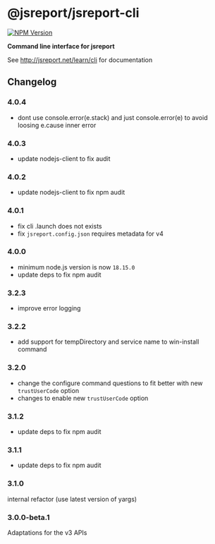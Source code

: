 # @jsreport/jsreport-cli
[![NPM Version](http://img.shields.io/npm/v/@jsreport/jsreport-cli.svg?style=flat-square)](https://npmjs.com/package/@jsreport/jsreport-cli)

**Command line interface for jsreport**

See http://jsreport.net/learn/cli for documentation

## Changelog

### 4.0.4

- dont use console.error(e.stack) and just console.error(e) to avoid loosing e.cause inner error

### 4.0.3

- update nodejs-client to fix audit

### 4.0.2

- update nodejs-client to fix npm audit

### 4.0.1

- fix cli .launch does not exists
- fix `jsreport.config.json` requires metadata for v4

### 4.0.0

- minimum node.js version is now `18.15.0`
- update deps to fix npm audit

### 3.2.3

- improve error logging

### 3.2.2

- add support for tempDirectory and service name to win-install command

### 3.2.0

- change the configure command questions to fit better with new `trustUserCode` option
- changes to enable new `trustUserCode` option

### 3.1.2

- update deps to fix npm audit

### 3.1.1

- update deps to fix npm audit

### 3.1.0

internal refactor (use latest version of yargs)

### 3.0.0-beta.1

Adaptations for the v3 APIs
